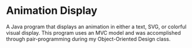 # Animation Display

A Java program that displays an animation in either a text, SVG, or colorful visual display. This program uses an MVC model and was accomplished through pair-programming during my Object-Oriented Design class. 
